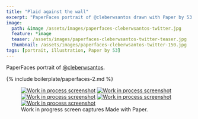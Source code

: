```yaml
---
title: "Plaid against the wall"
excerpt: "PaperFaces portrait of @cleberwsantos drawn with Paper by 53 on an iPad."
image: 
  path: &image /assets/images/paperfaces-cleberwsantos-twitter.jpg 
  feature: *image
  teaser: /assets/images/paperfaces-cleberwsantos-twitter-teaser.jpg
  thumbnail: /assets/images/paperfaces-cleberwsantos-twitter-150.jpg
tags: [portrait, illustration, Paper by 53]
---
```


PaperFaces portrait of [@cleberwsantos](https://twitter.com/cleberwsantos).

{% include boilerplate/paperfaces-2.md %}

<figure class="third">
	<a href="/assets/images/paperfaces-cleberwsantos-process-1-lg.jpg"><img src="/assets/images/paperfaces-cleberwsantos-process-1-600.jpg" alt="Work in process screenshot"></a>
	<a href="/assets/images/paperfaces-cleberwsantos-process-2-lg.jpg"><img src="/assets/images/paperfaces-cleberwsantos-process-2-600.jpg" alt="Work in process screenshot"></a>
	<a href="/assets/images/paperfaces-cleberwsantos-process-3-lg.jpg"><img src="/assets/images/paperfaces-cleberwsantos-process-3-600.jpg" alt="Work in process screenshot"></a>
  <a href="/assets/images/paperfaces-cleberwsantos-process-4-lg.jpg"><img src="/assets/images/paperfaces-cleberwsantos-process-4-600.jpg" alt="Work in process screenshot"></a>
  <a href="/assets/images/paperfaces-cleberwsantos-process-5-lg.jpg"><img src="/assets/images/paperfaces-cleberwsantos-process-5-600.jpg" alt="Work in process screenshot"></a>
	<figcaption>Work in progress screen captures Made with Paper.</figcaption>
</figure>
